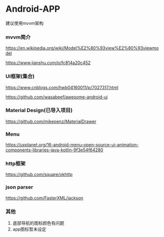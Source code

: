 # Android-APP

建议使用mvvm架构

### mvvm简介

https://en.wikipedia.org/wiki/Model%E2%80%93view%E2%80%93viewmodel

https://www.jianshu.com/p/fc814a20c452

### UI框架(集合)

https://www.cnblogs.com/hwb04160011/p/7027317.html

https://github.com/wasabeef/awesome-android-ui

### Material Design(已导入项目)

https://github.com/mikepenz/MaterialDrawer

### Menu

https://uxplanet.org/16-android-menu-open-source-ui-animation-components-libraries-java-kotlin-9f3e54f64280



### http框架

https://github.com/square/okhttp



### json parser

https://github.com/FasterXML/jackson



### 其他

1. 底部导航的图标颜色有问题
2. app图标暂未设定